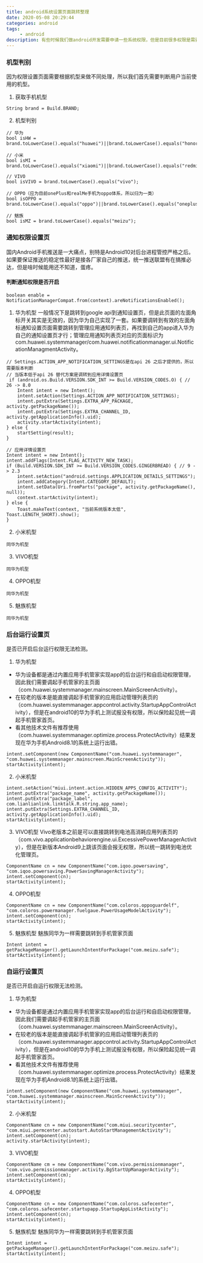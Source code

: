 ```yaml
---
title: android系统设置页面跳转整理
date: 2020-05-08 20:29:44
categories: android
tags:
     - android
description: 有些时候我们做android开发需要申请一些系统权限，但是目前很多权限是需要用户手动设置；为了方便用户找到权限的设置页，我们可以给用户直接调起对应权限的设置页。由于国内各大品牌机型定制的原因，同一权限在不同品牌的不同机型对应的页面有可能不一样，所以有必要整理一份文档方便后期查看。
---
```


### 机型判别
因为权限设置页面需要根据机型来做不同处理，所以我们首先需要判断用户当前使用的机型。

1. 获取手机机型
```
String brand = Build.BRAND;
```

2. 机型判别
```
// 华为
bool isHW = brand.toLowerCase().equals("huawei")||brand.toLowerCase().equals("honor");

// 小米
bool isMI = brand.toLowerCase().equals("xiaomi")||brand.toLowerCase().equals("redmi")||brand.toLowerCase().equals("mi");

// VIVO
bool isVIVO = brand.toLowerCase().equals("vivo");

// OPPO（应为目前onePlus和realMe手机为oppo体系，所以归为一类）
bool isOPPO = brand.toLowerCase().equals("oppo")||brand.toLowerCase().equals("oneplus")||brand.toLowerCase().equals("realme");

// 魅族
bool isMZ = brand.toLowerCase().equals("meizu");
```

### 通知权限设置页
国内Android手机推送是一大痛点，别特是Android10对后台进程管控严格之后。如果要保证推送的稳定性最好是接各厂家自己的推送，统一推送联盟有在搞推必达，但是啥时候能用还不知道，蛋疼。

#### 判断通知权限是否开启
```
boolean enable = NotificationManagerCompat.from(context).areNotificationsEnabled();
```

1. 华为机型
一般情况下是跳转到google api到通知设置页，但是此页面的左面角标开关其实是无效的，因为华为自己实现了一套。如果要调转到有效的左面角标通知设置页面需要跳转到管理应用通知列表页，再找到自己的app进入华为自己的通知设置页才行；管理应用通知列表页对应的页面标识为com.huawei.systemmanager/com.huawei.notificationmanager.ui.NotificationManagmentActivity。
```
// Settings.ACTION_APP_NOTIFICATION_SETTINGS是在api 26 之后才提供的，所以需要版本判断
// 当版本低于api 26 替代方案是调转到应用详情设置页
 if (android.os.Build.VERSION.SDK_INT >= Build.VERSION_CODES.O) { // 26 -> 8.0
    Intent intent = new Intent();
    intent.setAction(Settings.ACTION_APP_NOTIFICATION_SETTINGS);
    intent.putExtra(Settings.EXTRA_APP_PACKAGE, activity.getPackageName());
    intent.putExtra(Settings.EXTRA_CHANNEL_ID, activity.getApplicationInfo().uid);
    activity.startActivity(intent);
} else {
    startSetting(result);
}

// 应用详情设置页
Intent intent = new Intent();
intent.addFlags(Intent.FLAG_ACTIVITY_NEW_TASK);
if (Build.VERSION.SDK_INT >= Build.VERSION_CODES.GINGERBREAD) { // 9 -> 2.3
    intent.setAction("android.settings.APPLICATION_DETAILS_SETTINGS");
    intent.addCategory(Intent.CATEGORY_DEFAULT);
    intent.setData(Uri.fromParts("package", activity.getPackageName(), null));
    context.startActivity(intent);
} else {
    Toast.makeText(context, "当前系统版本太低", Toast.LENGTH_SHORT).show();
}
```

2. 小米机型
```
同华为机型
```

3. VIVO机型
```
同华为机型
```

4. OPPO机型
```
同华为机型
```

5. 魅族机型
```
同华为机型
```

### 后台运行设置页
是否已开启后台运行权限无法检测。

1. 华为机型
- 华为设备都是通过内置应用手机管家实现app的后台运行和自启动权限管理，因此我们需要调起手机管家的主页面（com.huawei.systemmanager.mainscreen.MainScreenActivity）。
- 在较老的版本是能直接调起手机管家的应用启动管理列表页的（com.huawei.systemmanager.appcontrol.activity.StartupAppControlActivity），但是在android10的华为手机上测试报没有权限，所以保险起见统一调起手机管家首页。
- 看其他技术文件有推荐使用（com.huawei.systemmanager.optimize.process.ProtectActivity）结果发现在华为手机Android8.1的系统上运行出错。
```
intent.setComponent(new ComponentName("com.huawei.systemmanager", "com.huawei.systemmanager.mainscreen.MainScreenActivity"));
startActivity(intent);
```

2. 小米机型
```
intent.setAction("miui.intent.action.HIDDEN_APPS_CONFIG_ACTIVITY");
intent.putExtra("package_name", activity.getPackageName());
intent.putExtra("package_label", com.lianlianlink.linktalk.R.string.app_name);
intent.putExtra(Settings.EXTRA_CHANNEL_ID, activity.getApplicationInfo().uid);
startActivity(intent);
```

3. VIVO机型
Vivo老版本之前是可以直接跳转到电池高消耗应用列表页的（com.vivo.applicationbehaviorengine.ui.ExcessivePowerManagerActivity），但是在新版本Android9上跳该页面会报无权限，所以统一跳转到电池优化管理页。
```
ComponentName cn = new ComponentName("com.iqoo.powersaving", "com.iqoo.powersaving.PowerSavingManagerActivity");
intent.setComponent(cn);
startActivity(intent);
```

4. OPPO机型
```
ComponentName cn = new ComponentName("com.coloros.oppoguardelf", "com.coloros.powermanager.fuelgaue.PowerUsageModelActivity");
intent.setComponent(cn);
startActivity(intent);
```

5. 魅族机型
魅族同华为一样需要跳转到手机管家页面
```
Intent intent = getPackageManager().getLaunchIntentForPackage("com.meizu.safe");
startActivity(intent);
```

### 自运行设置页
是否已开启自运行权限无法检测。

1. 华为机型
- 华为设备都是通过内置应用手机管家实现app的后台运行和自启动权限管理，因此我们需要调起手机管家的主页面（com.huawei.systemmanager.mainscreen.MainScreenActivity）。
- 在较老的版本是能直接调起手机管家的应用启动管理列表页的（com.huawei.systemmanager.appcontrol.activity.StartupAppControlActivity），但是在android10的华为手机上测试报没有权限，所以保险起见统一调起手机管家首页。
- 看其他技术文件有推荐使用（com.huawei.systemmanager.optimize.process.ProtectActivity）结果发现在华为手机Android8.1的系统上运行出错。
```
intent.setComponent(new ComponentName("com.huawei.systemmanager", "com.huawei.systemmanager.mainscreen.MainScreenActivity"));
startActivity(intent);
```

2. 小米机型
```
ComponentName cn = new ComponentName("com.miui.securitycenter", "com.miui.permcenter.autostart.AutoStartManagementActivity");
intent.setComponent(cn);
activity.startActivity(intent);
```

3. VIVO机型
```
ComponentName cm = new ComponentName("com.vivo.permissionmanager", "com.vivo.permissionmanager.activity.BgStartUpManagerActivity");
intent.setComponent(cm);
startActivity(intent);
```

4. OPPO机型
```
ComponentName cn = new ComponentName("com.coloros.safecenter", "com.coloros.safecenter.startupapp.StartupAppListActivity");
intent.setComponent(cn);
startActivity(intent);
```

5. 魅族机型
魅族同华为一样需要跳转到手机管家页面
```
Intent intent = getPackageManager().getLaunchIntentForPackage("com.meizu.safe");
startActivity(intent);
```

